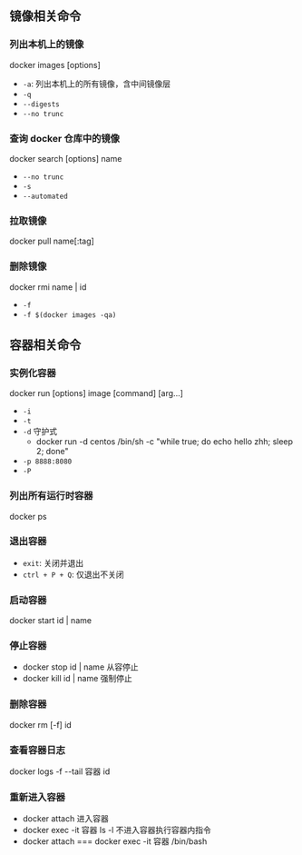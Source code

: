 ## 镜像相关命令
### 列出本机上的镜像
docker images [options]
- `-a`: 列出本机上的所有镜像，含中间镜像层
- `-q`
- `--digests`
- `--no trunc`

### 查询 docker 仓库中的镜像
docker search [options] name
- `--no trunc`
- `-s`
- `--automated`

### 拉取镜像
docker pull name[:tag]

### 删除镜像
docker rmi name | id
- `-f`
- `-f $(docker images -qa)`

## 容器相关命令
### 实例化容器
docker run [options] image [command] [arg...]
- `-i`
- `-t`
- `-d` 守护式
  - docker run -d centos /bin/sh -c "while true; do echo hello zhh; sleep 2; done"
- `-p 8888:8080`
- `-P`

### 列出所有运行时容器
docker ps

### 退出容器
- `exit`: 关闭并退出
- `ctrl + P + Q`: 仅退出不关闭

### 启动容器
docker start id | name

### 停止容器
- docker stop id | name 从容停止
- docker kill id | name 强制停止

### 删除容器
docker rm [-f] id

### 查看容器日志
docker logs -f  --tail 容器 id

### 重新进入容器
- docker attach 进入容器
- docker exec -it 容器 ls -l 不进入容器执行容器内指令
- docker attach === docker exec -it 容器 /bin/bash
